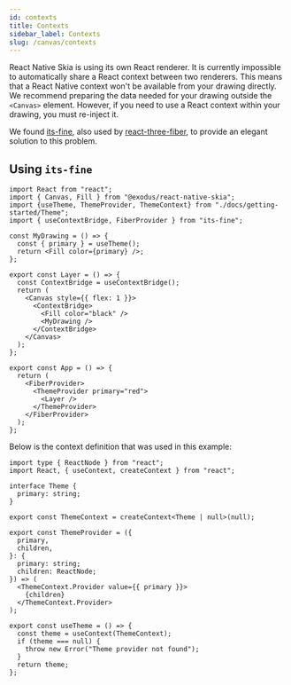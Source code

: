 ```yaml
---
id: contexts
title: Contexts
sidebar_label: Contexts
slug: /canvas/contexts
---
```


React Native Skia is using its own React renderer.
It is currently impossible to automatically share a React context between two renderers.
This means that a React Native context won't be available from your drawing directly.
We recommend preparing the data needed for your drawing outside the `<Canvas>` element.
However, if you need to use a React context within your drawing, you must re-inject it.

We found [its-fine](https://github.com/pmndrs/its-fine), also used by [react-three-fiber](https://github.com/pmndrs/react-three-fiber), to provide an elegant solution to this problem.

## Using `its-fine`

```tsx twoslash
import React from "react";
import { Canvas, Fill } from "@exodus/react-native-skia";
import {useTheme, ThemeProvider, ThemeContext} from "./docs/getting-started/Theme";
import { useContextBridge, FiberProvider } from "its-fine";

const MyDrawing = () => {
  const { primary } = useTheme();
  return <Fill color={primary} />;
};

export const Layer = () => {
  const ContextBridge = useContextBridge();
  return (
    <Canvas style={{ flex: 1 }}>
      <ContextBridge>
        <Fill color="black" />
        <MyDrawing />
      </ContextBridge>
    </Canvas>
  );
};

export const App = () => {
  return (
    <FiberProvider>
      <ThemeProvider primary="red">
        <Layer />
      </ThemeProvider>
    </FiberProvider>
  );
};
```

Below is the context definition that was used in this example:

```tsx twoslash
import type { ReactNode } from "react";
import React, { useContext, createContext } from "react";

interface Theme {
  primary: string;
}

export const ThemeContext = createContext<Theme | null>(null);

export const ThemeProvider = ({
  primary,
  children,
}: {
  primary: string;
  children: ReactNode;
}) => (
  <ThemeContext.Provider value={{ primary }}>
    {children}
  </ThemeContext.Provider>
);

export const useTheme = () => {
  const theme = useContext(ThemeContext);
  if (theme === null) {
    throw new Error("Theme provider not found");
  }
  return theme;
};
```
